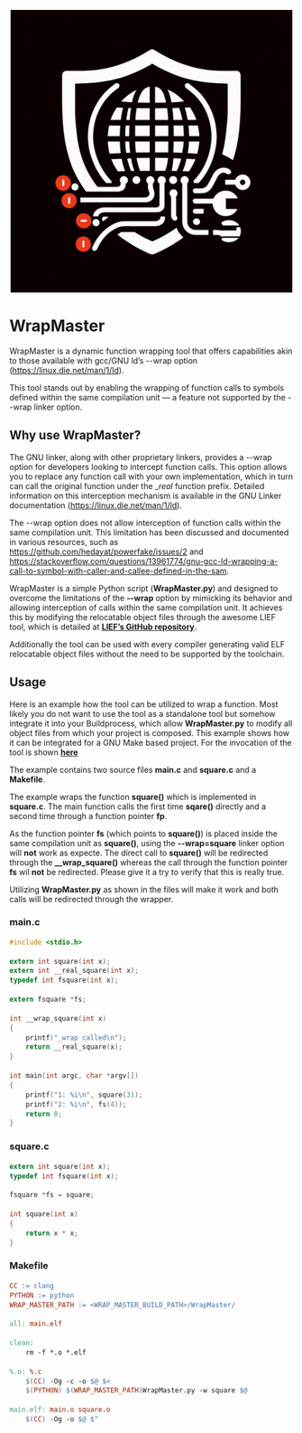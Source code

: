 <p align="center">
<img src="./images/WrapMasterLogo.jpeg" width="500" height="500">
</p>

# WrapMaster

WrapMaster is a dynamic function wrapping tool that offers capabilities akin to those available with gcc/GNU ld’s --wrap option (https://linux.die.net/man/1/ld).  

This tool stands out by enabling the wrapping of function calls to symbols defined within the same compilation unit — a feature not supported by the --wrap linker option. 


## Why use WrapMaster?
The GNU linker, along with other proprietary linkers, provides a --wrap option for developers looking to intercept function calls. This option allows you to replace any function call with your own implementation, which in turn can call the original function under the __real_ function prefix. Detailed information on this interception mechanism is available in the GNU Linker documentation (https://linux.die.net/man/1/ld).

The --wrap option does not allow interception of function calls within the same compilation unit. This limitation has been discussed and documented in various resources, such as https://github.com/hedayat/powerfake/issues/2 and https://stackoverflow.com/questions/13961774/gnu-gcc-ld-wrapping-a-call-to-symbol-with-caller-and-callee-defined-in-the-sam.

WrapMaster is a simple Python script (**WrapMaster.py**) and designed to overcome the limitations of the **--wrap** option by mimicking its behavior and allowing interception of calls within the same compilation unit. It achieves this by modifying the relocatable object files through the awesome LIEF tool, which is detailed at [**LIEF’s GitHub repository**](https://github.com/lief-project/LIEF).

Additionally the tool can be used with every compiler generating valid ELF relocatable object files without the need to be supported by the toolchain.

## Usage

Here is an example how the tool can be utilized to wrap a function.
Most likely you do not want to use the tool as a standalone tool but somehow integrate it into your Buildprocess, which allow **WrapMaster.py** to modify all object files from which your project is composed.
This example shows how it can be integrated for a GNU Make based project. For the invocation of the tool is shown [**here**](#Makefile)

The example contains two source files **main.c** and **square.c** and a **Makefile**. 

The example wraps the function **square()** which is implemented in **square.c**. The main function calls the first time **sqare()** directly and a second time through a function pointer **fp**. 

As the function pointer **fs** (which points to **square()**) is placed inside the same compilation unit as **square()**, using the **--wrap=square** linker option will __not__ work as expecte. The direct call to **square()** will be redirected through the **__wrap_square()** whereas the call through the function pointer **fs** wil __not__ be redirected. Please give it a try to verify that this is really true. 

Utilizing **WrapMaster.py** as shown in the files will make it work and both calls will be redirected through the wrapper.

### main.c
``` c title="main.c"
#include <stdio.h>

extern int square(int x);
extern int __real_square(int x);
typedef int fsquare(int x);

extern fsquare *fs;

int __wrap_square(int x)
{
    printf("_wrap called\n");
    return __real_square(x);
}

int main(int argc, char *argv[])
{
    printf("1: %i\n", square(3));
    printf("2: %i\n", fs(4));
    return 0;
}
```

### square.c
``` c title="square.c"
extern int square(int x);
typedef int fsquare(int x);

fsquare *fs = square;

int square(int x)
{
    return x * x;
}
```

### Makefile
``` Makefile title="Makefile"
CC := clang
PYTHON := python
WRAP_MASTER_PATH := <WRAP_MASTER_BUILD_PATH>/WrapMaster/

all: main.elf

clean:
	rm -f *.o *.elf

%.o: %.c
	$(CC) -Og -c -o $@ $<
	$(PYTHON) $(WRAP_MASTER_PATH)WrapMaster.py -w square $@

main.elf: main.o square.o
	$(CC) -Og -o $@ $^

```

